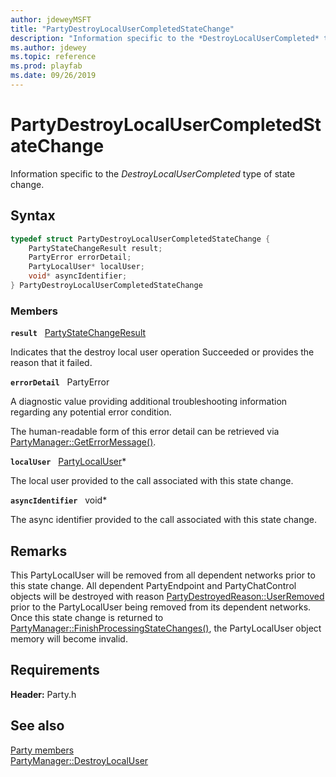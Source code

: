 ```yaml
---
author: jdeweyMSFT
title: "PartyDestroyLocalUserCompletedStateChange"
description: "Information specific to the *DestroyLocalUserCompleted* type of state change."
ms.author: jdewey
ms.topic: reference
ms.prod: playfab
ms.date: 09/26/2019
---
```


# PartyDestroyLocalUserCompletedStateChange  

Information specific to the *DestroyLocalUserCompleted* type of state change.  

## Syntax  
  
```cpp
typedef struct PartyDestroyLocalUserCompletedStateChange {  
    PartyStateChangeResult result;  
    PartyError errorDetail;  
    PartyLocalUser* localUser;  
    void* asyncIdentifier;  
} PartyDestroyLocalUserCompletedStateChange  
```
  
### Members  
  
**`result`** &nbsp; [PartyStateChangeResult](../enums/partystatechangeresult.md)  
  
Indicates that the destroy local user operation Succeeded or provides the reason that it failed.
  
**`errorDetail`** &nbsp; PartyError  
  
A diagnostic value providing additional troubleshooting information regarding any potential error condition.
  
The human-readable form of this error detail can be retrieved via [PartyManager::GetErrorMessage()](../classes/PartyManager/methods/partymanager_geterrormessage.md).
  
**`localUser`** &nbsp; [PartyLocalUser](../classes/PartyLocalUser/partylocaluser.md)*  
  
The local user provided to the call associated with this state change.
  
**`asyncIdentifier`** &nbsp; void*  
  
The async identifier provided to the call associated with this state change.
  
## Remarks  
  
This PartyLocalUser will be removed from all dependent networks prior to this state change. All dependent PartyEndpoint and PartyChatControl objects will be destroyed with reason [PartyDestroyedReason::UserRemoved](../enums/partydestroyedreason.md) prior to the PartyLocalUser being removed from its dependent networks. Once this state change is returned to [PartyManager::FinishProcessingStateChanges()](../classes/PartyManager/methods/partymanager_finishprocessingstatechanges.md), the PartyLocalUser object memory will become invalid.
  
## Requirements  
  
**Header:** Party.h
  
## See also  
[Party members](../party_members.md)  
[PartyManager::DestroyLocalUser](../classes/PartyManager/methods/partymanager_destroylocaluser.md)
  
  
